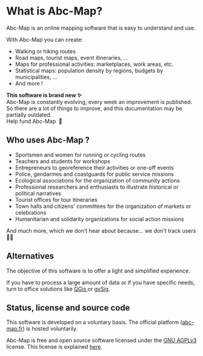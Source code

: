 <a name="presentation"></a>

# What is Abc-Map?

Abc-Map is an online mapping software that is easy to understand and use.

With Abc-Map you can create:

- Walking or hiking routes
- Road maps, tourist maps, event itineraries, ...
- Maps for professional activities: marketplaces, work areas, etc.
- Statistical maps: population density by regions, budgets by municipalities, ...
- And more !

<div class='alert alert-info my-4 d-flex flex-column'>
  <b class="mb-2">This software is brand new ✨ </b>
  <div class="mb-2">Abc-Map is constantly evolving, every week an improvement is published.</div>
  <div>So there are a lot of things to improve, and this documentation may be partially outdated.</div>

  <a class='btn btn-link mt-3' onclick='abc.goToFunding()'>
    Help fund Abc-Map&nbsp;&nbsp;💌
  </a>
</div>

## Who uses Abc-Map ?

- Sportsmen and women for running or cycling routes
- Teachers and students for workshops
- Entrepreneurs to georeference their activities or one-off events
- Police, gendarmes and coastguards for public service missions
- Ecological associations for the organization of community actions
- Professional researchers and enthusiasts to illustrate historical or political narratives
- Tourist offices for tour itineraries
- Town halls and citizens' committees for the organization of markets or celebrations
- Humanitarian and solidarity organizations for social action missions

And much more, which we don't hear about because... we don't track users 👏👏

## Alternatives

The objective of this software is to offer a light and simplified experience.

If you have to process a large amount of data or if you have specific needs, turn to office solutions like
<a href="https://www.qgis.org/" target='_blank'> QGis </a> or <a href="http://www.gvsig.com" target='_blank'>gvSig</a>.

## Status, license and source code

This software is developed on a voluntary basis. The official platform ([abc-map.fr](https://abc-map.fr)) is hosted
voluntarily.

Abc-Map is free and open source software licensed under the <a target='_blank' href='https://www.gnu.org/licenses/agpl-3.0.html'>GNU AGPLv3</a> license.
This license is explained <a target='_blank' href='https://www.gnu.org/licenses/quick-guide-gplv3.en.html'>here</a>.
